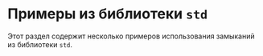 # Примеры из библиотеки `std`

Этот раздел содержит несколько примеров использования замыканий из библиотеки `std`.
